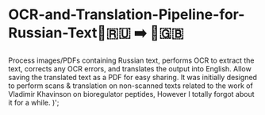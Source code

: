 # OCR-and-Translation-Pipeline-for-Russian-Text ​📜​🇷🇺​ ➡️ ​📄​🇬🇧​
Process images/PDFs containing Russian text, performs OCR to extract the text, corrects any OCR errors, and translates the output into English. Allow saving the translated text as a PDF for easy sharing.
It was initially designed to perform scans & translation on non-scanned texts related to the work of Vladimir Khavinson on bioregulator peptides, However I totally forgot about it for a while. )';
